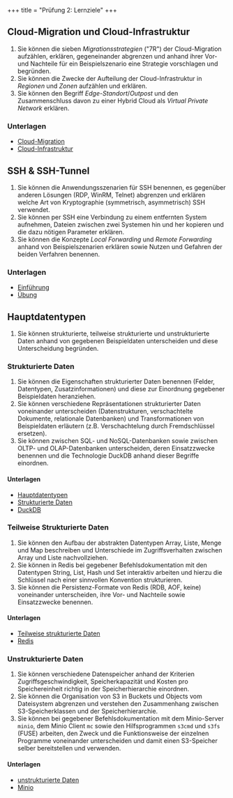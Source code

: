 +++
title = "Prüfung 2: Lernziele"
+++

## Cloud-Migration und Cloud-Infrastruktur

1. Sie können die sieben _Migrationsstrategien_ ("7R") der Cloud-Migration
   aufzählen, erklären, gegeneinander abgrenzen und anhand ihrer Vor- und
   Nachteile für ein Beispielszenario eine Strategie vorschlagen und begründen.
2. Sie können die Zwecke der Aufteilung der Cloud-Infrastruktur in _Regionen_
   und _Zonen_ aufzählen und erklären.
3. Sie können den Begriff _Edge-Standort_/_Outpost_ und den Zusammenschluss
   davon zu einer Hybrid Cloud als _Virtual Private Network_ erklären.

### Unterlagen

- [Cloud-Migration](/theorie/cloud-migration/)
- [Cloud-Infrastruktur](/theorie/cloud-infrastruktur/)

## SSH & SSH-Tunnel

1. Sie können die Anwendungsszenarien für SSH benennen, es gegenüber anderen
   Lösungen (RDP, WinRM, Telnet) abgrenzen und erklären welche Art von
   Kryptographie (symmetrisch, asymmetrisch) SSH verwendet.
2. Sie können per SSH eine Verbindung zu einem entfernten System aufnehmen,
   Dateien zwischen zwei Systemen hin und her kopieren und die dazu nötigen
   Parameter erklären.
3. Sie können die Konzepte _Local Forwarding_ und _Remote Forwarding_ anhand von
   Beispielszenarien erklären sowie Nutzen und Gefahren der beiden Verfahren
   benennen.

### Unterlagen

- [Einführung](/ssh/intro/)
- [Übung](/ssh/uebung/)

## Hauptdatentypen

1. Sie können strukturierte, teilweise strukturierte und unstrukturierte Daten anhand
   von gegebenen Beispieldaten unterscheiden und diese Unterscheidung begründen.

### Strukturierte Daten

1. Sie können die Eigenschaften strukturierter Daten benennen (Felder,
   Datentypen, Zusatzinformationen) und diese zur Einordnung gegebener
   Beispieldaten heranziehen.
2. Sie können verschiedene Repräsentationen strukturierter Daten voneinander
   unterscheiden (Datenstrukturen, verschachtelte Dokumente, relationale
   Datenbanken) und Transformationen von Beispieldaten erläutern (z.B.
   Verschachtelung durch Fremdschlüssel ersetzen).
3. Sie können zwischen SQL- und NoSQL-Datenbanken sowie zwischen OLTP- und
   OLAP-Datenbanken unterscheiden, deren Einsatzzwecke benennen und die
   Technologie DuckDB anhand dieser Begriffe einordnen.

#### Unterlagen

- [Hauptdatentypen](/hauptdatentypen)
- [Strukturierte Daten](/hauptdatentypen/strukturierte)
- [DuckDB](/hauptdatentypen/strukturierte/duckdb)

### Teilweise Strukturierte Daten

1. Sie können den Aufbau der abstrakten Datentypen Array, Liste, Menge und Map
   beschreiben und Unterschiede im Zugriffsverhalten zwischen Array und Liste
   nachvollziehen.
2. Sie können in Redis bei gegebener Befehlsdokumentation mit den Datentypen
   String, List, Hash und Set interaktiv arbeiten und hierzu die Schlüssel nach
   einer sinnvollen Konvention strukturieren.
3. Sie können die Persistenz-Formate von Redis (RDB, AOF, keine) voneinander
   unterscheiden, ihre Vor- und Nachteile sowie Einsatzzwecke benennen.

#### Unterlagen

- [Teilweise strukturierte Daten](/hauptdatentypen/teilweise-strukturierte)
- [Redis](/hauptdatentypen/teilweise-strukturierte/redis)

### Unstrukturierte Daten

1. Sie können verschiedene Datenspeicher anhand der Kriterien
   Zugriffsgeschwindigkeit, Speicherkapazität und Kosten pro
   Speichereinheit richtig in der Speicherhierarchie einordnen.
2. Sie können die Organisation von S3 in Buckets und Objects vom Dateisystem
   abgrenzen und verstehen den Zusammenhang zwischen S3-Speicherklassen und der
   Speicherhierarchie.
3. Sie können bei gegebener Befehlsdokumentation mit dem Minio-Server `minio`,
   dem Minio Client `mc` sowie den Hilfsprogrammen `s3cmd` und `s3fs` (FUSE)
   arbeiten, den Zweck und die Funktionsweise der einzelnen Programme
   voneinander unterscheiden und damit einen S3-Speicher selber bereitstellen
   und verwenden.
   
#### Unterlagen

- [unstrukturierte Daten](/hauptdatentypen/unstrukturierte)
- [Minio](/hauptdatentypen/unstrukturierte/minio)

